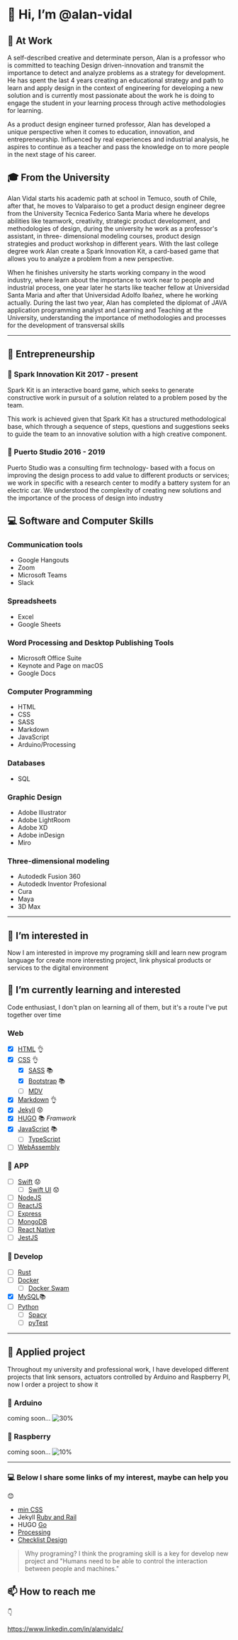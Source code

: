 # :wave: Hi, I’m @alan-vidal

## 🧰 At Work

A self-described creative and determinate person, Alan is a professor who is committed to teaching Design driven-innovation and transmit the importance to detect and analyze problems as a strategy for development. He has spent the last 4 years creating an educational strategy and path to learn and apply design in the context of engineering for developing a new solution and is currently most passionate about the work he is doing to engage the student in your learning process through active methodologies for learning.

As a product design engineer turned professor, Alan has developed a unique perspective when it comes to education, innovation, and entrepreneurship. Influenced by real experiences and industrial analysis, he aspires to continue as a teacher and pass the knowledge on to more people in the next stage of his career.

## :mortar_board: From the University

Alan Vidal starts his academic path at school in Temuco, south of Chile, after that, he moves to Valparaiso to get a product design engineer degree from the University Tecnica Federico Santa Maria where he develops abilities like teamwork, creativity, strategic product development, and methodologies of design, during the university he work as a professor's assistant, in three- dimensional modeling courses, product design strategies and product workshop in different years. With the last college degree work Alan create a Spark Innovation Kit, a card-based game that allows you to analyze a problem from a new perspective.

When he finishes university he starts working company in the wood industry, where learn about the importance to work near to people and industrial process, one year later he starts like teacher fellow at Universidad Santa Maria and after that Universidad Adolfo Ibañez, where he working actually. During the last two year, Alan has completed the diplomat of JAVA application programming analyst and Learning and Teaching at the University, understanding the importance of methodologies and processes for the development of transversal skills

---

## :nut_and_bolt: Entrepreneurship

### :pushpin: Spark Innovation Kit 2017 - present

Spark Kit is an interactive board game, which seeks to generate constructive work in pursuit of a solution related to a problem posed by the team.

This work is achieved given that Spark Kit has a structured methodological base, which through a sequence of steps, questions and suggestions seeks to guide the team to an innovative solution with a high creative component.

### :pushpin: Puerto Studio 2016 - 2019

Puerto Studio was a consulting firm technology- based with a focus on improving the design process to add value to different products or services; we work in specific with a research center to modify a battery system for an electric car. We understood the complexity of creating new solutions and the importance of the process of design into industry

[//]: <> (Descripcion de habilidades generales como herramientas de diseno)
[//]: <> (## :muscle: General Skills & Design tools)
[//]: <> (descripcion de estas habilidades, lista de herramietnas de trabajo, vincular con la informacion de clases o corsus - quizas incluir metodos o metodologias de trabajo)
[//]: <> (:camera: incluir finalmente algunos hobbies como la fotografia)

## :computer: Software and Computer Skills

### Communication tools

- Google Hangouts
- Zoom
- Microsoft Teams
- Slack

### Spreadsheets

- Excel
- Google Sheets

### Word Processing and Desktop Publishing Tools

- Microsoft Office Suite
- Keynote and Page on macOS
- Google Docs

### Computer Programming

- HTML
- CSS
- SASS
- Markdown
- JavaScript
- Arduino/Processing

### Databases

- SQL

### Graphic Design

- Adobe Illustrator
- Adobe LightRoom
- Adobe XD
- Adobe inDesign
- Miro

### Three-dimensional modeling

- Autodedk Fusion 360
- Autodedk Inventor Profesional
- Cura
- Maya
- 3D Max

---

## :eyes: I’m interested in

Now I am interested in improve my programing skill and learn new program language for create more interesting project, link physical products or services to the digital environment

## :seedling: I’m currently learning and interested

Code enthusiast, I don't plan on learning all of them, but it's a route I've put together over time

### Web

- [x] [HTML](https://developer.mozilla.org/es/docs/Web/HTML) :ok_hand:
- [x] [CSS](https://developer.mozilla.org/es/docs/Web/CSS) :ok_hand:
  - [x] [SASS](https://sass-lang.com) :books:
  - [x] [Bootstrap](https://getbootstrap.com) :books:
  - [ ] [MDV](https://mdbootstrap.com/docs/standard/)
- [x] [Markdown](https://www.markdownguide.org) :ok_hand:
- [x] [Jekyll](https://jekyllrb.com) :worried:
- [x] [HUGO](https://gohugo.io) :books: *Framwork*
- [x] [JavaScript](https://developer.mozilla.org/es/docs/Web/JavaScript) :books:
  - [ ] [TypeScript](https://www.typescriptlang.org)
- [ ] [WebAssembly](https://webassembly.org)

### :iphone: APP

- [ ] [Swift](https://www.apple.com/cl/swift/) :worried:
  - [ ] [Swift UI](https://developer.apple.com/tutorials/swiftui) :worried:
- [ ] [NodeJS](https://nodejs.org/en/)
- [ ] [ReactJS](https://es.reactjs.org)
- [ ] [Express](https://expressjs.com/es/)
- [ ] [MongoDB](https://www.mongodb.com)
- [ ] [React Native](https://reactnative.dev)
- [ ] [JestJS](https://jestjs.io)

### :floppy_disk: Develop

- [ ] [Rust](https://www.rust-lang.org)
- [ ] [Docker](https://www.docker.com)
  - [ ] [Docker Swam](https://docs.docker.com/get-started/swarm-deploy/)
- [x] [MySQL](https://www.mysql.com/products/workbench/):books:
- [ ] [Python](https://www.python.org)
  - [ ] [Spacy](https://spacy.io)
  - [ ] [pyTest](https://docs.pytest.org/en/6.2.x/)

---
[//]: <> (## List of Project)

## :paperclip: Applied project

Throughout my university and professional work, I have developed different projects that link sensors, actuators controlled by Arduino and Raspberry PI, now I order a project to show it

### :hammer: Arduino

coming soon... ![30%](https://progress-bar.dev/30)

### :wrench: Raspberry

coming soon... ![10%](https://progress-bar.dev/10)

---

### :computer: Below I share some links of my interest, maybe can help you

:blush:

- [min CSS](https://www.toptal.com/developers/cssminifier/)
- Jekyll [Ruby and Rail](https://rubyonrails.org)
- HUGO [Go](https://go.dev)
- [Processing](https://processing.org)
- [Checklist Design](https://www.checklist.design)

> Why programing? I think the programing skill is a key for develop new project and "Humans need to be able to control the interaction between people and machines."

## :mailbox: How to reach me

:point_down:

<https://www.linkedin.com/in/alanvidalc/>
